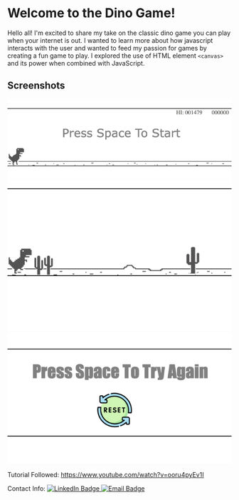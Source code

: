 # Welcome to the Dino Game!

Hello all! I'm excited to share my take on the classic dino game you can play when your internet is out. I wanted to learn more about how javascript interacts with the user and wanted to feed my passion for games by creating a fun game to play. I explored the use of HTML element `<canvas>` and its power when combined with JavaScript.

## Screenshots
![start screen](images/screenshots/startSS.png)
![running](images/screenshots/runningSS.png)
![reset](images/screenshots/resetSS.png)

Tutorial Followed: https://www.youtube.com/watch?v=ooru4pyEv1I

Contact Info:
<a href="https://www.linkedin.com/in/ross-ian28/">
    <img src="https://img.shields.io/badge/LinkedIn-blue?style=for-the-badge&logo=linkedin&logoColor=white" alt="LinkedIn Badge"/>
</a>
<a href="ianross.codes@gmail.com">
    <img src="https://img.shields.io/badge/Email-orange?style=for-the-badge&logoColor=white" alt="Email Badge"/>
</a>